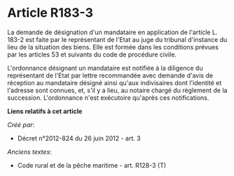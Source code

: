 # Article R183-3

La demande de désignation d'un mandataire en application de l'article L. 183-2 est faite par le représentant de l'Etat  au
juge du tribunal d'instance du lieu de la situation des biens. Elle est formée dans les conditions prévues par les articles
53 et suivants du code de procédure civile. 

L'ordonnance désignant un mandataire est notifiée à la diligence du représentant de l'Etat  par lettre recommandée avec
demande d'avis de réception au mandataire désigné ainsi qu'aux indivisaires dont l'identité et l'adresse sont connues, et,
s'il y a lieu, au notaire chargé du règlement de la succession. L'ordonnance n'est exécutoire qu'après ces notifications.

**Liens relatifs à cet article**

_Créé par_:

  - Décret n°2012-824 du 26 juin 2012 - art. 3

_Anciens textes_:

  - Code rural et de la pêche maritime - art. R128-3 (T)
